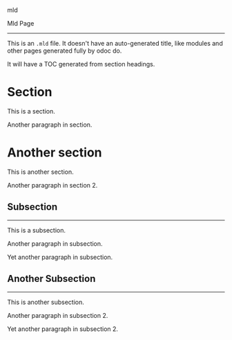 mld

 Mld Page

---

This is an `.mld` file. It doesn't have an auto-generated title, like modules and other pages generated fully by odoc do.

It will have a TOC generated from section headings.

# Section

This is a section.

Another paragraph in section.

# Another section

This is another section.

Another paragraph in section 2.

## Subsection

---

This is a subsection.

Another paragraph in subsection.

Yet another paragraph in subsection.

## Another Subsection

---

This is another subsection.

Another paragraph in subsection 2.

Yet another paragraph in subsection 2.